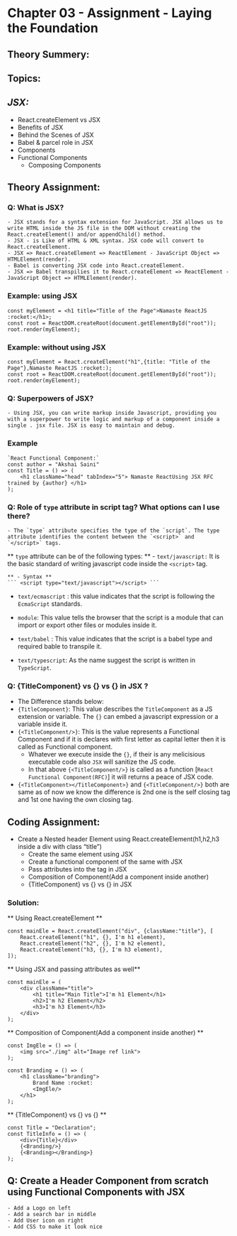 #  Chapter 03 - Assignment - Laying the Foundation
## Theory Summery:
## Topics:
## *JSX:*
* React.createElement vs JSX
* Benefits of JSX
* Behind the Scenes of JSX
* Babel & parcel role in JSX
* Components
* Functional Components
    - Composing Components

## Theory Assignment:
### Q: What is JSX?
```
- JSX stands for a syntax extension for JavaScript. JSX allows us to write HTML inside the JS file in the DOM without creating the React.createElement() and/or appendChild() method.
- JSX - is Like of HTML & XML syntax. JSX code will convert to React.createElement.
- JSX => React.createElement => ReactElement - JavaScript Object => HTMLElement(render).
- Babel is converting JSX code into React.createElement.
- JSX => Babel transpilies it to React.createElement => ReactElement - JavaScript Object => HTMLElement(render).
```
### Example: using JSX
```
const myElement = <h1 title="Title of the Page">Namaste ReactJS :rocket:</h1>;
const root = ReactDOM.createRoot(document.getElementById("root"));
root.render(myElement);
```

### Example: without using JSX
```
const myElement = React.createElement("h1",{title: "Title of the Page"},Namaste ReactJS :rocket:);
const root = ReactDOM.createRoot(document.getElementById("root"));
root.render(myElement);
```

### Q: Superpowers of JSX?
```
- Using JSX, you can write markup inside Javascript, providing you with a superpower to write logic and markup of a component inside a single . jsx file. JSX is easy to maintain and debug.
```
### Example
```
`React Functional Component:`
const author = "Akshai Saini"
const Title = () => (
    <h1 className="head" tabIndex="5"> Namaste ReactUsing JSX RFC trained by {author} </h1>
);
```

### Q: Role of `type` attribute in script tag? What options can I use there?
```
- The `type` attribute specifies the type of the `script`. The type attribute identifies the content between the `<script>` and `</script>` tags.
```
** `type` attribute can be of the following types: **
    - `text/javascript:` It is the basic standard of writing javascript code inside the `<script>` tag.

    ** - Syntax **
    ``` <script type="text/javascript"></script> ```
- `text/ecmascript` : this value indicates that the script is following the `EcmaScript` standards.
+ `module`: This value tells the browser that the script is a module that can import or export other files or modules inside it.
* `text/babel` : This value indicates that the script is a babel type and required bable to transpile it.
- `text/typescript`: As the name suggest the script is written in `TypeScript`.

### Q: {TitleComponent} vs {<TitleComponent/>} vs {<TitleComponent></TitleComponent>} in JSX ?
- The Difference stands below:
- `{TitleComponent}`: This value describes the `TitleComponent` as a JS extension or variable. The `{}` can embed a javascript expression or a variable inside it.
-  `{<TitleComponent/>}`: This is the value represents a Functional Component and if it is declares with first letter as capital letter then it is called as Functional component.
    - Whatever we execute inside the `{}`, if their is any melicisious executable code also `JSX` will sanitize the JS code.
    - In that above `{<TitleComponent/>}` is  called as a function [`React Functional Component(RFC)`] it will returns a peace of JSX code.
- `{<TitleComponent></TitleComponent>}` and `{<TitleComponent/>}` both are same as of now we know the difference is 2nd one is the self closing tag and 1st one having the own closing tag.


## Coding Assignment:
- Create a Nested header Element using React.createElement(h1,h2,h3 inside a div with class “title”)
    - Create the same element using JSX
    - Create a functional component of the same with JSX
    - Pass attributes into the tag in JSX
    - Composition of Component(Add a component inside another)
    - {TitleComponent} vs {<TitleComponent/>} vs {<TitleComponent></TitleComponent>} in JSX

### Solution:
** Using React.createElement **
```
const mainEle = React.createElement("div", {className:"title"}, [
    React.createElement("h1", {}, I'm h1 element),
    React.createElement("h2", {}, I'm h2 element),
    React.createElement("h3, {}, I'm h3 element),
]);
```

** Using JSX and passing attributes as well**
```
const mainEle = (
    <div className="title">
        <h1 title="Main Title">I'm h1 Element</h1>
        <h2>I'm h2 Element</h2>
        <h3>I'm h3 Element</h3>
    </div>
);
```
** Composition of Component(Add a component inside another) **
```
const ImgEle = () => (
    <img src="./img" alt="Image ref link">
);

const Branding = () => (
    <h1 className="branding">
        Brand Name :rocket:
        <ImgEle/>
    </h1>
);
```

** {TitleComponent} vs {<TitleComponent/>} vs {<TitleComponent></TitleComponent>} **
```
const Title = "Declaration";
const TitleInfo = () => (
    <div>{Title}</div>
    {<Branding/>}
    {<Branding></Branding>}
);
```

## Q: Create a Header Component from scratch using Functional Components with JSX
    - Add a Logo on left
    - Add a search bar in middle
    - Add User icon on right
    - Add CSS to make it look nice






